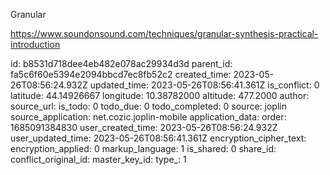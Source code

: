Granular

https://www.soundonsound.com/techniques/granular-synthesis-practical-introduction

id: b8531d718dee4eb482e078ac29934d3d
parent_id: fa5c6f60e5394e2094bbcd7ec8fb52c2
created_time: 2023-05-26T08:56:24.932Z
updated_time: 2023-05-26T08:56:41.361Z
is_conflict: 0
latitude: 44.14926667
longitude: 10.38782000
altitude: 477.2000
author: 
source_url: 
is_todo: 0
todo_due: 0
todo_completed: 0
source: joplin
source_application: net.cozic.joplin-mobile
application_data: 
order: 1685091384830
user_created_time: 2023-05-26T08:56:24.932Z
user_updated_time: 2023-05-26T08:56:41.361Z
encryption_cipher_text: 
encryption_applied: 0
markup_language: 1
is_shared: 0
share_id: 
conflict_original_id: 
master_key_id: 
type_: 1